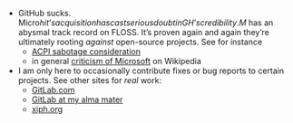 - GitHub sucks. Micro$hit’s acquisition has cast serious doubt in GH’s credibility. M$ has an abysmal track record on FLOSS. It’s proven again and again they’re ultimately rooting _against_ open-source projects. See for instance
  - [ACPI sabotage consideration](https://wiki.endsoftwarepatents.org/wiki/Examples_of_use_for_sabotage#Microsoft)
  - in general [criticism of Microsoft](https://en.wikipedia.org/wiki/Criticism_of_Microsoft) on Wikipedia
- I am only here to occasionally contribute fixes or bug reports to certain projects. See other sites for _real_ work:
	- [GitLab.com](https://gitlab.com/KaiBurghardt)
	- [GitLab at my alma mater](https://gitlab.gwdg.de/kburgha)
	- [xiph.org](https://gitlab.xiph.org/kb)
